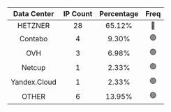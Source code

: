 | Data Center | IP Count | Percentage | Freq |
|:------------:|:--------:|:-----------:|:-----:|
| HETZNER | 28 | 65.12% | 🔴 |
| Contabo | 4 | 9.30% | 🟢 |
| OVH | 3 | 6.98% | 🟢 |
| Netcup | 1 | 2.33% | 🟢 |
| Yandex.Cloud | 1 | 2.33% | 🟢 |
| OTHER | 6 | 13.95% | 🟢 |